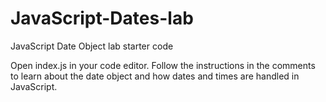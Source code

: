 # JavaScript-Dates-lab
JavaScript Date Object lab starter code

Open index.js in your code editor. Follow the instructions in the comments to learn about the date object and how dates and times are handled in JavaScript. 
